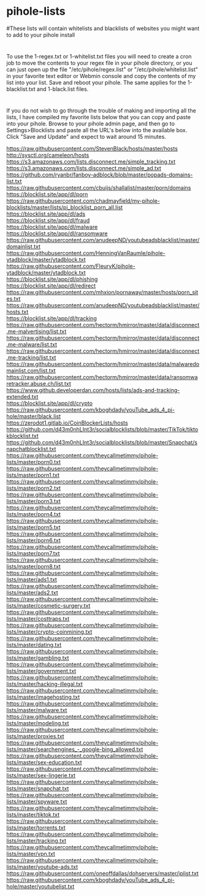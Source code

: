 # pihole-lists
#These lists will contain whitelists and blacklists of websites you might want to add to your pihole install
#
#
To use the 1-regex.txt or 1-whitelist.txt files you will need to create a cron job to move the contents 
to your regex file in your pihole directory, or you can just open up the file "/etc/pihole/regex.list" or "/etc/pihole/whitelist.list" 
in your favorite text editor or Webmin console and copy
the contents of my list into your list. Save and reboot your pihole. The same applies for the 1-blacklist.txt and 1-black.list files.
#
#
If you do not wish to go through the trouble of making and importing all the lists, I have compiled my favorite lists below that you can copy and paste into your pihole. Browse to your pihole admin page, and then go to Settings>Blocklists and paste all the URL's below into the available box. Click "Save and Update" and expect to wait around 15 minutes.

https://raw.githubusercontent.com/StevenBlack/hosts/master/hosts
	http://sysctl.org/cameleon/hosts 	
	https://s3.amazonaws.com/lists.disconnect.me/simple_tracking.txt 	
	https://s3.amazonaws.com/lists.disconnect.me/simple_ad.txt 	
	https://github.com/ryanbr/fanboy-adblock/blob/master/popads-domains-list.txt 	
	https://raw.githubusercontent.com/cbuijs/shallalist/master/porn/domains 	
	https://blocklist.site/app/dl/porn 	
	https://raw.githubusercontent.com/chadmayfield/my-pihole-blocklists/master/lists/pi_blocklist_porn_all.list 	
	https://blocklist.site/app/dl/ads 	
	https://blocklist.site/app/dl/fraud 	
	https://blocklist.site/app/dl/malware 	
	https://blocklist.site/app/dl/ransomware 	
	https://raw.githubusercontent.com/anudeepND/youtubeadsblacklist/master/domainlist.txt 	
	https://raw.githubusercontent.com/HenningVanRaumle/pihole-ytadblock/master/ytadblock.txt 	
	https://raw.githubusercontent.com/FleuryK/pihole-ytadblock/master/ytadblock.txt 	
	https://blocklist.site/app/dl/phishing 	
	https://blocklist.site/app/dl/redirect 	
	https://raw.githubusercontent.com/mhxion/pornaway/master/hosts/porn_sites.txt
	https://raw.githubusercontent.com/anudeepND/youtubeadsblacklist/master/hosts.txt 	
	https://blocklist.site/app/dl/tracking 	
	https://raw.githubusercontent.com/hectorm/hmirror/master/data/disconnect.me-malvertising/list.txt 	
	https://raw.githubusercontent.com/hectorm/hmirror/master/data/disconnect.me-malware/list.txt 	
	https://raw.githubusercontent.com/hectorm/hmirror/master/data/disconnect.me-tracking/list.txt 	
	https://raw.githubusercontent.com/hectorm/hmirror/master/data/malwaredomainlist.com/list.txt 	
	https://raw.githubusercontent.com/hectorm/hmirror/master/data/ransomwaretracker.abuse.ch/list.txt
	https://www.github.developerdan.com/hosts/lists/ads-and-tracking-extended.txt 	
	https://blocklist.site/app/dl/crypto 	
	https://raw.githubusercontent.com/kboghdady/youTube_ads_4_pi-hole/master/black.list 	
	https://zerodot1.gitlab.io/CoinBlockerLists/hosts 	
	https://github.com/d43m0nhLInt3r/socialblocklists/blob/master/TikTok/tiktokblocklist.txt 	
	https://github.com/d43m0nhLInt3r/socialblocklists/blob/master/Snapchat/snapchatblocklist.txt 	
	https://raw.githubusercontent.com/theycallmetimmy/pihole-lists/master/porn0.txt 	
	https://raw.githubusercontent.com/theycallmetimmy/pihole-lists/master/porn1.txt 	
	https://raw.githubusercontent.com/theycallmetimmy/pihole-lists/master/porn2.txt 	
	https://raw.githubusercontent.com/theycallmetimmy/pihole-lists/master/porn3.txt 	
	https://raw.githubusercontent.com/theycallmetimmy/pihole-lists/master/porn4.txt 	
	https://raw.githubusercontent.com/theycallmetimmy/pihole-lists/master/porn5.txt 	
	https://raw.githubusercontent.com/theycallmetimmy/pihole-lists/master/porn6.txt 	
	https://raw.githubusercontent.com/theycallmetimmy/pihole-lists/master/porn7.txt
	https://raw.githubusercontent.com/theycallmetimmy/pihole-lists/master/porn8.txt 	
	https://raw.githubusercontent.com/theycallmetimmy/pihole-lists/master/ads1.txt 	
	https://raw.githubusercontent.com/theycallmetimmy/pihole-lists/master/ads2.txt 	
	https://raw.githubusercontent.com/theycallmetimmy/pihole-lists/master/cosmetic-surgery.txt
	https://raw.githubusercontent.com/theycallmetimmy/pihole-lists/master/costtraps.txt 	
	https://raw.githubusercontent.com/theycallmetimmy/pihole-lists/master/crypto-coinmining.txt 	
	https://raw.githubusercontent.com/theycallmetimmy/pihole-lists/master/dating.txt 	
	https://raw.githubusercontent.com/theycallmetimmy/pihole-lists/master/gambling.txt 	
	https://raw.githubusercontent.com/theycallmetimmy/pihole-lists/master/government.txt 	
	https://raw.githubusercontent.com/theycallmetimmy/pihole-lists/master/hacking-illegal.txt
	https://raw.githubusercontent.com/theycallmetimmy/pihole-lists/master/imagehosting.txt 	
	https://raw.githubusercontent.com/theycallmetimmy/pihole-lists/master/malware.txt 	
	https://raw.githubusercontent.com/theycallmetimmy/pihole-lists/master/modeling.txt 	
	https://raw.githubusercontent.com/theycallmetimmy/pihole-lists/master/proxies.txt 	
	https://raw.githubusercontent.com/theycallmetimmy/pihole-lists/master/searchengines_-_google-bing_allowed.txt 	
	https://raw.githubusercontent.com/theycallmetimmy/pihole-lists/master/sex-education.txt 	
	https://raw.githubusercontent.com/theycallmetimmy/pihole-lists/master/sex-lingerie.txt 	
	https://raw.githubusercontent.com/theycallmetimmy/pihole-lists/master/snapchat.txt 	
	https://raw.githubusercontent.com/theycallmetimmy/pihole-lists/master/spyware.txt 	
	https://raw.githubusercontent.com/theycallmetimmy/pihole-lists/master/tiktok.txt 	
	https://raw.githubusercontent.com/theycallmetimmy/pihole-lists/master/torrents.txt 	
	https://raw.githubusercontent.com/theycallmetimmy/pihole-lists/master/tracking.txt 	
	https://raw.githubusercontent.com/theycallmetimmy/pihole-lists/master/vpn.txt 	
	https://raw.githubusercontent.com/theycallmetimmy/pihole-lists/master/youtube-ads.txt 	
	https://raw.githubusercontent.com/oneoffdallas/dohservers/master/iplist.txt
	https://raw.githubusercontent.com/kboghdady/youTube_ads_4_pi-hole/master/youtubelist.txt

